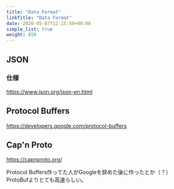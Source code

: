 ```yaml
---
title: "Data Format"
linkTitle: "Data Format"
date: 2020-05-07T12:15:59+09:00
simple_list: true
weight: 850
---
```


## JSON
### 仕様

https://www.json.org/json-en.html

## Protocol Buffers

https://developers.google.com/protocol-buffers

## Cap'n Proto

https://capnproto.org/

Protocol Buffers作ってた人がGoogleを辞めた後に作ったとか（？）  
ProtoBufよりとても高速らしい。
